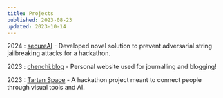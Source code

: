 ```yaml
---
title: Projects
published: 2023-08-23
updated: 2023-10-14
---
```


2024
: [secureAI](https://devpost.com/software/secureai-3xu8p4) - Developed novel solution to prevent adversarial string jailbreaking attacks for a hackathon.

2023
: [chenchi.blog](https://www.chenchi.blog) - Personal website used for journalling and blogging!

2023
: [Tartan Space](https://devpost.com/software/tartanspace) - A hackathon project meant to connect people through visual tools and AI. 
